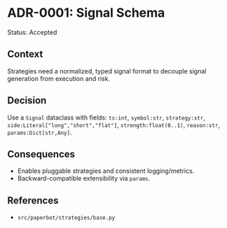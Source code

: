 # ADR-0001: Signal Schema

Status: Accepted

## Context
Strategies need a normalized, typed signal format to decouple signal generation from execution and risk.

## Decision
Use a `Signal` dataclass with fields: `ts:int`, `symbol:str`, `strategy:str`, `side:Literal["long","short","flat"]`, `strength:float(0..1)`, `reason:str`, `params:Dict[str,Any]`.

## Consequences
- Enables pluggable strategies and consistent logging/metrics.
- Backward-compatible extensibility via `params`.

## References
- `src/paperbot/strategies/base.py`
